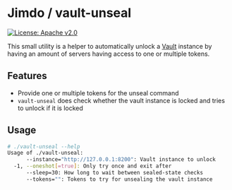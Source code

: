 # Jimdo / vault-unseal

[![License: Apache v2.0](https://badge.luzifer.io/v1/badge?color=5d79b5&title=license&text=Apache+v2.0)](http://www.apache.org/licenses/LICENSE-2.0)

This small utility is a helper to automatically unlock a [Vault](https://www.vaultproject.io/) instance by having an amount of servers having access to one or multiple tokens.

## Features

- Provide one or multiple tokens for the unseal command
- `vault-unseal` does check whether the vault instance is locked and tries to unlock if it is locked

## Usage

```bash
# ./vault-unseal --help
Usage of ./vault-unseal:
      --instance="http://127.0.0.1:8200": Vault instance to unlock
  -1, --oneshot[=true]: Only try once and exit after
      --sleep=30: How long to wait between sealed-state checks
      --tokens="": Tokens to try for unsealing the vault instance
```

